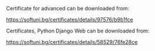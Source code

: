 Cеrtificate for advanced can be downloaded from:

https://softuni.bg/certificates/details/97576/b9b1fce

Certificates, Python Django Web can be downloaded from:

https://softuni.bg/certificates/details/58529/76fe28ce
